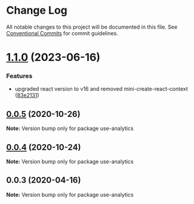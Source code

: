 # Change Log

All notable changes to this project will be documented in this file.
See [Conventional Commits](https://conventionalcommits.org) for commit guidelines.

# [1.1.0](https://github.com/DavidWells/analytics/compare/use-analytics@0.0.5...use-analytics@1.1.0) (2023-06-16)


### Features

* upgraded react version to v16 and removed mini-create-react-context ([83e2131](https://github.com/DavidWells/analytics/commit/83e21310c007b075dcfdbbb65bd65d5959246b0d))





## [0.0.5](https://github.com/DavidWells/analytics/compare/use-analytics@0.0.4...use-analytics@0.0.5) (2020-10-26)

**Note:** Version bump only for package use-analytics





## [0.0.4](https://github.com/DavidWells/analytics/compare/use-analytics@0.0.3...use-analytics@0.0.4) (2020-10-24)

**Note:** Version bump only for package use-analytics





## 0.0.3 (2020-04-16)

**Note:** Version bump only for package use-analytics
